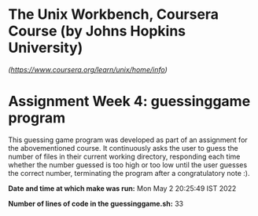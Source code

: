 # The Unix Workbench, Coursera Course  (by Johns Hopkins University)
*(https://www.coursera.org/learn/unix/home/info)*
# Assignment Week 4: guessinggame program
This guessing game program was developed as part of an assignment for the abovementioned course. It continuously asks the user to guess the number of files in their current working directory, responding each time whether the number guessed is too high or too low until the user guesses the correct number, terminating the program after a congratulatory note :).


 **Date  and time at which make was run:**
Mon May  2 20:25:49 IST 2022

**Number of lines of code in the guessinggame.sh:**
33
